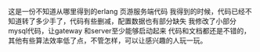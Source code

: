 这是一份不知道从哪里得到的erlang 页游服务端代码
我得到的时候，代码已经不知道转了多少手了，代码有些删减，配置数据也有部分缺失
我修改了小部分mysql代码，让gateway 和server至少能够启动起来
代码和文档都还是不错的，其他有些算法效率低了点，不管怎样，可以让感兴趣的人玩一玩。
